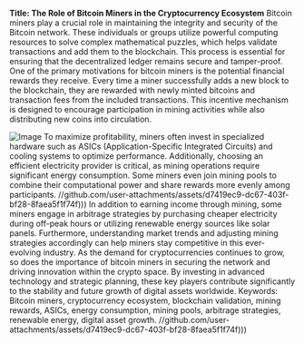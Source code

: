 **Title: The Role of Bitcoin Miners in the Cryptocurrency Ecosystem**
Bitcoin miners play a crucial role in maintaining the integrity and security of the Bitcoin network. These individuals or groups utilize powerful computing resources to solve complex mathematical puzzles, which helps validate transactions and add them to the blockchain. This process is essential for ensuring that the decentralized ledger remains secure and tamper-proof.
One of the primary motivations for bitcoin miners is the potential financial rewards they receive. Every time a miner successfully adds a new block to the blockchain, they are rewarded with newly minted bitcoins and transaction fees from the included transactions. This incentive mechanism is designed to encourage participation in mining activities while also distributing new coins into circulation.

![Image](https://github.com/user-attachments/assets/d7419ec9-dc67-403f-bf28-8faea5f1f74f)
To maximize profitability, miners often invest in specialized hardware such as ASICs (Application-Specific Integrated Circuits) and cooling systems to optimize performance. Additionally, choosing an efficient electricity provider is critical, as mining operations require significant energy consumption. Some miners even join mining pools to combine their computational power and share rewards more evenly among participants.
 //github.com/user-attachments/assets/d7419ec9-dc67-403f-bf28-8faea5f1f74f)))
In addition to earning income through mining, some miners engage in arbitrage strategies by purchasing cheaper electricity during off-peak hours or utilizing renewable energy sources like solar panels. Furthermore, understanding market trends and adjusting mining strategies accordingly can help miners stay competitive in this ever-evolving industry.
As the demand for cryptocurrencies continues to grow, so does the importance of bitcoin miners in securing the network and driving innovation within the crypto space. By investing in advanced technology and strategic planning, these key players contribute significantly to the stability and future growth of digital assets worldwide.
Keywords: Bitcoin miners, cryptocurrency ecosystem, blockchain validation, mining rewards, ASICs, energy consumption, mining pools, arbitrage strategies, renewable energy, digital asset growth. 
 //github.com/user-attachments/assets/d7419ec9-dc67-403f-bf28-8faea5f1f74f)))
